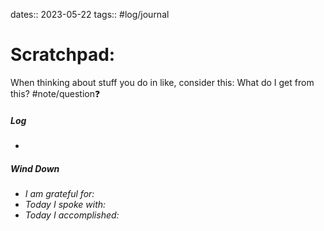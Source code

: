 dates:: 2023-05-22
tags:: #log/journal 

# Scratchpad:

When thinking about stuff you do in like, consider this: What do I get from this?
#note/question❓ 


##### Log
- 

##### Wind Down
- *I am grateful for:* 
- *Today I spoke with:* 
- *Today I accomplished:* 



